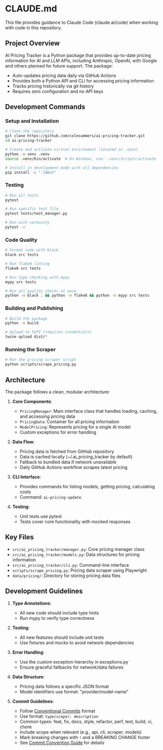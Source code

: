 # CLAUDE.md

This file provides guidance to Claude Code (claude.ai/code) when working with code in this repository.

## Project Overview

AI Pricing Tracker is a Python package that provides up-to-date pricing information for AI and LLM APIs, including Anthropic, OpenAI, with Google and others planned for future support. The package:

- Auto-updates pricing data daily via GitHub Actions
- Provides both a Python API and CLI for accessing pricing information
- Tracks pricing historically via git history
- Requires zero configuration and no API keys

## Development Commands

### Setup and Installation

```bash
# Clone the repository
git clone https://github.com/colesummers/ai-pricing-tracker.git
cd ai-pricing-tracker

# Create and activate virtual environment (located in .venv)
python -m venv .venv
source .venv/bin/activate  # On Windows, use: .venv\Scripts\activate

# Install in development mode with all dependencies
pip install -e ".[dev]"
```

### Testing

```bash
# Run all tests
pytest

# Run specific test file
pytest tests/test_manager.py

# Run with verbosity
pytest -v
```

### Code Quality

```bash
# Format code with black
black src tests

# Run flake8 linting
flake8 src tests

# Run type checking with mypy
mypy src tests

# Run all quality checks at once
python -m black . && python -m flake8 && python -m mypy src tests
```

### Building and Publishing

```bash
# Build the package
python -m build

# Upload to PyPI (requires credentials)
twine upload dist/*
```

### Running the Scraper

```bash
# Run the pricing scraper script
python scripts/scrape_pricing.py
```

## Architecture

The package follows a clean, modular architecture:

1. **Core Components**:
   - `PricingManager`: Main interface class that handles loading, caching, and accessing pricing data
   - `PricingData`: Container for all pricing information
   - `ModelPricing`: Represents pricing for a single AI model
   - Custom exceptions for error handling

2. **Data Flow**:
   - Pricing data is fetched from GitHub repository
   - Data is cached locally (~/.ai_pricing_tracker by default)
   - Fallback to bundled data if network unavailable
   - Daily GitHub Actions workflow scrapes latest pricing

3. **CLI Interface**:
   - Provides commands for listing models, getting pricing, calculating costs
   - Command: `ai-pricing-update`

4. **Testing**:
   - Unit tests use pytest
   - Tests cover core functionality with mocked responses

## Key Files

- `src/ai_pricing_tracker/manager.py`: Core pricing manager class
- `src/ai_pricing_tracker/models.py`: Data structures for pricing information
- `src/ai_pricing_tracker/cli.py`: Command-line interface
- `scripts/scrape_pricing.py`: Pricing data scraper using Playwright
- `data/pricing/`: Directory for storing pricing data files

## Development Guidelines

1. **Type Annotations**: 
   - All new code should include type hints
   - Run mypy to verify type correctness

2. **Testing**:
   - All new features should include unit tests
   - Use fixtures and mocks to avoid network dependencies

3. **Error Handling**:
   - Use the custom exception hierarchy in exceptions.py
   - Ensure graceful fallbacks for network/data failures

4. **Data Structure**:
   - Pricing data follows a specific JSON format
   - Model identifiers use format: "provider/model-name"

5. **Commit Guidelines**:
   - Follow [Conventional Commits](https://www.conventionalcommits.org/) format
   - Use format: `type(scope): description`
   - Common types: feat, fix, docs, style, refactor, perf, test, build, ci, chore
   - Include scope when relevant (e.g., api, cli, scraper, models)
   - Mark breaking changes with `!` and a BREAKING CHANGE footer
   - See [Commit Convention Guide](docs/COMMIT_CONVENTION.md) for details